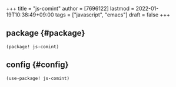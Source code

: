 +++
title = "js-comint"
author = [7696122]
lastmod = 2022-01-19T10:38:49+09:00
tags = ["javascript", "emacs"]
draft = false
+++

## package {#package}

```elisp
(package! js-comint)
```


## config {#config}

```elisp
(use-package! js-comint)
```
